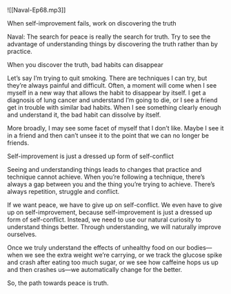
![[Naval-Ep68.mp3]]


When self-improvement fails, work on discovering the truth

Naval: The search for peace is really the search for truth. Try to see the advantage of understanding things by discovering the truth rather than by practice.

When you discover the truth, bad habits can disappear

Let’s say I’m trying to quit smoking. There are techniques I can try, but they’re always painful and difficult. Often, a moment will come when I see myself in a new way that allows the habit to disappear by itself. I get a diagnosis of lung cancer and understand I’m going to die, or I see a friend get in trouble with similar bad habits. When I see something clearly enough and understand it, the bad habit can dissolve by itself.

More broadly, I may see some facet of myself that I don’t like. Maybe I see it in a friend and then can’t unsee it to the point that we can no longer be friends.

Self-improvement is just a dressed up form of self-conflict

Seeing and understanding things leads to changes that practice and technique cannot achieve. When you’re following a technique, there’s always a gap between you and the thing you’re trying to achieve. There’s always repetition, struggle and conflict.

If we want peace, we have to give up on self-conflict. We even have to give up on self-improvement, because self-improvement is just a dressed up form of self-conflict. Instead, we need to use our natural curiosity to understand things better. Through understanding, we will naturally improve ourselves.

Once we truly understand the effects of unhealthy food on our bodies—when we see the extra weight we’re carrying, or we track the glucose spike and crash after eating too much sugar, or we see how caffeine hops us up and then crashes us—we automatically change for the better.

So, the path towards peace is truth.